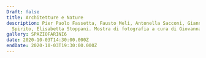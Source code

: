 ```yaml
---
Draft: false
title: Architetture e Nature
description: Pier Paolo Fassetta, Fausto Meli, Antonella Sacconi, Gianna
  Spirito, Elisabetta Stoppani. Mostra di fotografia a cura di Giovanna Lalatta.
gallery: SPAZIOFARINI6
date: 2020-10-03T14:30:00.000Z
endDate: 2020-10-03T19:30:00.000Z
---
```

